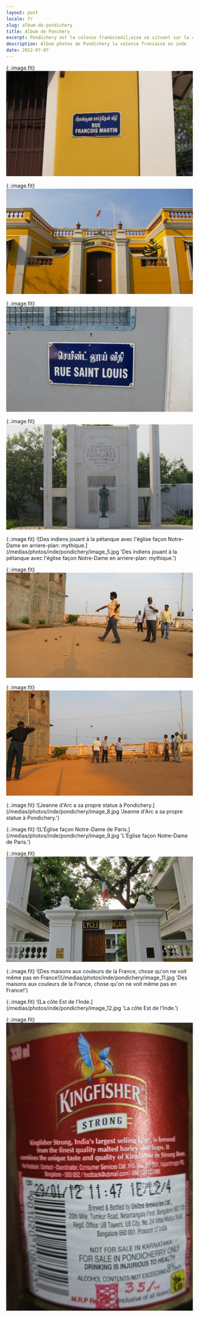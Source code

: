```yaml
---
layout: post
locale: fr
slug: album-de-pondichery
title: Album de Ponchery
excerpt: Pondichery est la colonie fran&ccedil;aise se situant sur la c&ocirc;te est au sud de l'Inde. Ville tr&egrave;s fran&ccedil;aise...
description: Album photos de Pondichery la colonie francaise en inde
date: 2012-07-07
---
```


{:.image.fit}
![Pondichery et ses rues fran&ccedil;aises, ici Rue Francois Martin](/medias/photos/inde/pondichery/image_1.jpg 'Pondichery et ses rues fran&ccedil;aises, ici Rue Francois Martin')

{:.image.fit}
![Foyer du Soldat? Patriotique les fran&ccedil;ais en Inde...](/medias/photos/inde/pondichery/image_2.jpg 'Foyer du Soldat? Patriotique les fran&ccedil;ais en Inde...')

{:.image.fit}
![M&ecirc;me les rois y passent](/medias/photos/inde/pondichery/image_3.jpg 'M&ecirc;me les rois y passent')

{:.image.fit}
![Monument aux morts de la premi&egrave;re guerre mondiale.](/medias/photos/inde/pondichery/image_4.jpg 'Monument aux morts de la premi&egrave;re guerre mondiale.')

{:.image.fit}
![Des indiens jouant &agrave; la p&eacute;tanque avec l'&eacute;glise fa&ccedil;on Notre-Dame en arriere-plan: mythique.](/medias/photos/inde/pondichery/image_5.jpg 'Des indiens jouant &agrave; la p&eacute;tanque avec l'&eacute;glise fa&ccedil;on Notre-Dame en arriere-plan: mythique.')

{:.image.fit}
![&quot;Ma boule est la plus proche!&quot;](/medias/photos/inde/pondichery/image_6.jpg '&quot;Ma boule est la plus proche!&quot;')

{:.image.fit}
![Joli lanc&eacute;.](/medias/photos/inde/pondichery/image_7.jpg 'Joli lanc&eacute;.')

{:.image.fit}
![Jeanne d'Arc a sa propre statue &agrave; Pondichery.](/medias/photos/inde/pondichery/image_8.jpg 'Jeanne d'Arc a sa propre statue &agrave; Pondichery.')

{:.image.fit}
![L'&Eacute;glise fa&ccedil;on Notre-Dame de Paris.](/medias/photos/inde/pondichery/image_9.jpg 'L'&Eacute;glise fa&ccedil;on Notre-Dame de Paris.')

{:.image.fit}
![Lyc&eacute;e Fran&ccedil;ais tr&egrave;s r&eacute;put&eacute;e](/medias/photos/inde/pondichery/image_10.jpg 'Lyc&eacute;e Fran&ccedil;ais tr&egrave;s r&eacute;put&eacute;e')

{:.image.fit}
![Des maisons aux couleurs de la France, chose qu'on ne voit m&ecirc;me pas en France!](/medias/photos/inde/pondichery/image_11.jpg 'Des maisons aux couleurs de la France, chose qu'on ne voit m&ecirc;me pas en France!')

{:.image.fit}
![La c&ocirc;te Est de l'Inde.](/medias/photos/inde/pondichery/image_12.jpg 'La c&ocirc;te Est de l'Inde.')

{:.image.fit}
![Comme Pondichery est une colonie fran&ccedil;aise, elle est d&eacute;tax&eacute; sur les bi&egrave;res: 35 roupies!](/medias/photos/inde/pondichery/image_13.jpg 'Comme Pondichery est une colonie fran&ccedil;aise, elle est d&eacute;tax&eacute; sur les bi&egrave;res: 35 roupies!')
